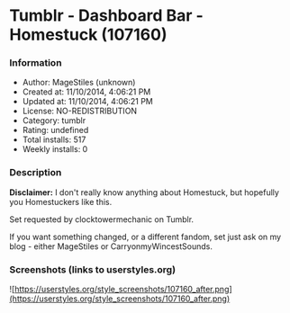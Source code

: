 # Tumblr - Dashboard Bar - Homestuck (107160)

### Information
- Author: MageStiles (unknown)
- Created at: 11/10/2014, 4:06:21 PM
- Updated at: 11/10/2014, 4:06:21 PM
- License: NO-REDISTRIBUTION
- Category: tumblr
- Rating: undefined
- Total installs: 517
- Weekly installs: 0


### Description
<b>Disclaimer:</b> I don't really know anything about Homestuck, but hopefully you Homestuckers like this.

Set requested by clocktowermechanic on Tumblr.

If you want something changed, or a different fandom, set just ask on my blog - either MageStiles or CarryonmyWincestSounds.


### Screenshots (links to userstyles.org)
![https://userstyles.org/style_screenshots/107160_after.png](https://userstyles.org/style_screenshots/107160_after.png)


